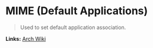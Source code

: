 # MIME (Default Applications)

> Used to set default application association.

**Links:** [Arch Wiki]

[arch wiki]: https://wiki.archlinux.org/title/Default_applications
